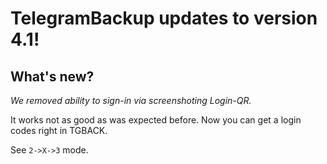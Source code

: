 # TelegramBackup updates to version 4.1!
## What's new?

*We removed ability to sign-in via screenshoting Login-QR.*

It works not as good as was expected before. 
Now you can get a login codes right in TGBACK. 

See `2->X->3` mode.
